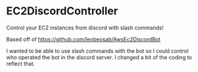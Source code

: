 # EC2DiscordController
Control your EC2 instances from discord with slash commands!

Based off of https://github.com/leobeosab/AwsEc2DiscordBot

I wanted to be able to use slash commands with the bot so I could control who operated the bot in the discord server. I changed a bit of the coding to reflect that.
